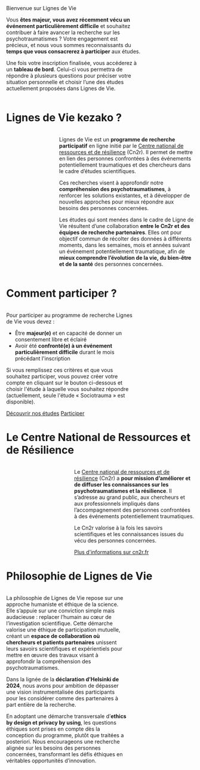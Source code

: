 <div class="banner">
    <div class="title">Bienvenue sur Lignes de Vie</div>
    <div class="intro columns">
        <div style="flex: 3;">
            <p>Vous <b>êtes majeur, vous avez récemment vécu un événement particulièrement difficile</b> et souhaitez contribuer à faire avancer la recherche sur les psychotraumatismes ? Votre engagement est précieux, et nous vous sommes reconnaissants du <b>temps que vous consacrerez à participer</b> aux études.
            <p>Une fois votre inscription finalisée, vous accéderez à un <b>tableau de bord</b>. Celui-ci vous permettra de répondre à plusieurs questions pour préciser votre situation personnelle et choisir l’une des études actuellement proposées dans Lignes de Vie.
        </div>
        <img src="{{ ASSET ../assets/pictures/dispositif.webp }}" style="flex: 1;" alt="" />
    </div>
</div>

# Lignes de Vie kezako ?

<div class="columns">
    <img src="{{ ASSET ../assets/pictures/kezako.webp }}" style="flex: 1;" alt="" />
    <div style="flex: 3;">
        <p>Lignes de Vie est un <b>programme de recherche participatif</b> en ligne initié par le <a href="https://cn2r.fr/" target="_blank">Centre national de ressources et de résilience</a> (Cn2r). Il permet de mettre en lien des personnes confrontées à des événements potentiellement traumatiques et des chercheurs dans le cadre d’études scientifiques.
        <p>Ces recherches visent à approfondir notre <b>compréhension des psychotraumatismes</b>, à renforcer les solutions existantes, et à développer de nouvelles approches pour mieux répondre aux besoins des personnes concernées.
        <p>Les études qui sont menées dans le cadre de Ligne de Vie résultent d’une collaboration <b>entre le Cn2r et des équipes de recherche partenaires</b>. Elles ont pour objectif commun de récolter des données à différents moments, dans les semaines, mois et années suivant un événement potentiellement traumatique, afin de <b>mieux comprendre l’évolution de la vie, du bien-être et de la santé</b> des personnes concernées.
    </div>
</div>

# Comment participer ?

<div class="columns">
    <div style="flex: 5;">
        <p>Pour participer au programme de recherche Lignes de Vie vous devez :
        <ul>
            <li>Être <b>majeur(e)</b> et en capacité de donner un consentement libre et éclairé
            <li>Avoir été <b>confronté(e) à un événement particulièrement difficile</b> durant le mois précédant l'inscription
        </ul>
        <p>Si vous remplissez ces critères et que vous souhaitez participer, vous pouvez créer votre compte en cliquant sur le bouton ci-dessous et choisir l'étude à laquelle vous souhaitez répondre (actuellement, seule l'étude « Sociotrauma » est disponible).
        <div class="actions">
            <a href="/etudes">Découvrir nos études</a>
            <a href="http://localhost:8890/">Participer</a>
        </div>
    </div>
    <img src="{{ ASSET ../assets/pictures/participer.webp }}" style="flex: 2;" alt="" />
</div>

# Le Centre National de Ressources et de Résilience

<div class="columns">
    <img src="{{ ASSET ../assets/pictures/cn2r.webp }}" style="flex: 1;" alt="" />
    <div style="flex: 2;">
        <p>Le <a href="https://cn2r.fr" target="_blank">Centre national de ressources et de résilience</a> (Cn2r) a <b>pour mission d’améliorer et de diffuser les connaissances sur les psychotraumatismes et la résilience</b>. Il s’adresse au grand public, aux chercheurs et aux professionnels impliqués dans l’accompagnement des personnes confrontées à des événements potentiellement traumatiques.
        <p>Le Cn2r valorise à la fois les savoirs scientifiques et les connaissances issues du vécu des personnes concernées.
        <div class="actions">
            <a href="https://cn2r.fr" target="_blank">Plus d'informations sur cn2r.fr</a>
        </div>
    </div>
</div>

# Philosophie de Lignes de Vie

<div class="columns">
    <div style="flex: 2;">
        <p>La philosophie de Lignes de Vie repose sur une approche humaniste et éthique de la science. Elle s’appuie sur une conviction simple mais audacieuse : replacer l’humain au cœur de l’investigation scientifique. Cette démarche valorise une éthique de participation mutuelle, créant un <b>espace de collaboration où chercheurs et patients partenaires</b> unissent leurs savoirs scientifiques et expérientiels pour mettre en œuvre des travaux visant à approfondir la compréhension des psychotraumatismes.
        <p>Dans la lignée de la <b>déclaration d’Helsinki de 2024</b>, nous avons pour ambition de dépasser une vision instrumentalisée des participants pour les considérer comme des partenaires à part entière de la recherche. 
        <p>En adoptant une démarche transversale d’<b>ethics by design et privacy by using</b>, les questions éthiques sont prises en compte dès la conception du programme, plutôt que traitées a posteriori. Nous encourageons une recherche alignée sur les besoins des personnes concernées, transformant les défis éthiques en véritables opportunités d’innovation.
    </div>
    <img src="{{ ASSET ../assets/pictures/philosophie.webp }}" style="flex: 1;" alt="" />
</div>
